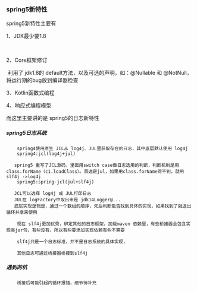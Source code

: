 ### spring5新特性

spring5新特性主要有

1、JDK最少要1.8

​		

2、Core框架修订

​		利用了 jdk1.8的 default方法，以及可选的声明，如：@Nullable 和 @NotNull，将运行期的bug放到编译器检查

3、Kotlin函数式编程

4、响应式编程模型



而这里主要讲的是 spring5的日志新特性

##### spring5日志系统

```
	spring4使用原生 JCL从 log4j、JUL里获取存在的日志，其中底层默认使用 log4j
	spring4:jcl(log4j+jul)

​	spring5 重写了JCL源码，里面用switch case做日志选用的判断，判断机制是用 class.forName（c1.loadClass）。首选是jul，如果用class.forName得不到，就用slf4j ->log4j
    spring5:spring-jcl(jul+slf4j)
    
​	JCL可以选择 log4j 或 JUL打印日志 
​	JUL在 logFactory中取出来是 jdk14Logger@...
​	底层实现逻辑是，通过一个数组的顺序，先后判断能否找到具体的实现，如果找到了就退出循环并拿来使用

	现在 slf4j更加优秀，绑定其他的日志框架，加载maven 依赖里，有些桥接器会包含实现类jar包，有些没有，所以有些要添加实现依赖有些不需要
	 
	slf4j只是一个日志标准，并不是日志系统的具体实现.
	
	其他日志可通过桥接器桥接到slf4j
```

##### 遇到的坑

```
	桥接后可能引起内循环报错，细节待补充
```

